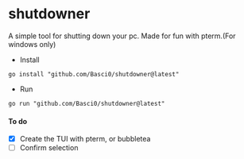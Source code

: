# shutdowner

A simple tool for shutting down your pc. Made for fun with pterm.(For windows only)

- Install
```
go install "github.com/Basci0/shutdowner@latest"
```

- Run
```
go run "github.com/Basci0/shutdowner@latest"
```
#### To do 

- [x] Create the TUI with pterm, or bubbletea
- [ ] Confirm selection
